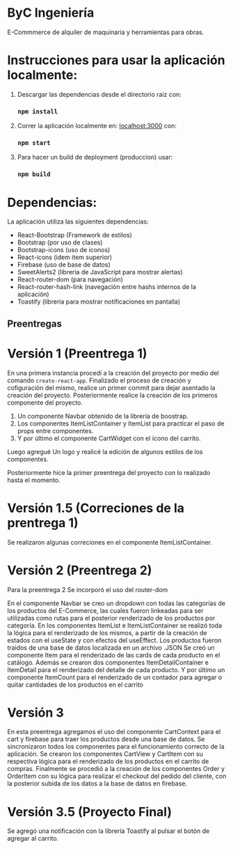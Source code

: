 # **ByC Ingeniería**

E-Commmerce de alquiler de maquinaria y herramientas para obras.

# Instrucciones para usar la aplicación localmente:

1. Descargar las dependencias desde el directorio raiz con:
   ### `npm install`
2. Correr la aplicación localmente en: [localhost:3000](http://localhost:3000) con:
   ### `npm start`
3. Para hacer un build de deployment (produccíon) usar:
   ### `npm build`

# Dependencias:
La aplicación utiliza las siguientes dependencias:
- React-Bootstrap (Framework de estilos)
- Bootstrap (por uso de clases)
- Bootstrap-icons (uso de iconos)
- React-icons (idem item superior)
- Firebase (uso de base de datos)
- SweetAlerts2 (libreria de JavaScript para mostrar alertas)
- React-router-dom (para navegación)
- React-router-hash-link (navegación entre hashs internos de la aplicación)
- Toastify (libreria para mostrar notificaciones en pantalla)

## **Preentregas** 

# Versión 1 (Preentrega 1)

En una primera instancia procedí a la creación del proyecto por medio del comando `create-react-app`.
Finalizado el proceso de creación y cofiguración del mismo, realice un primer commit para dejar asentado la creación del proyecto.
Posteriormente realice la creación de los primeros componente del proyecto.
1. Un componente Navbar obtenido de la librería de boostrap.
2. Los componentes ItemListContainer y ItemList para practicar el paso de props entre componentes.
3. Y por último el componente CartWidget con el ícono del carrito.

Luego agregué Un logo y realicé la edición de algunos estilos de los componentes.

Posteriormente hice la primer preentrega del proyecto con lo realizado hasta el momento.

# Versión 1.5 (Correciones de la prentrega 1)

Se realizaron algunas correciones en el componente ItemListContainer.

# Versión 2 (Preentrega 2)

Para la preentrega 2 Se incorporó el uso del router-dom 

En el componente Navbar se creo un dropdown con todas las categorías de los productos del E-Commerce, las cuales fueron linkeadas para ser utilizadas como rutas para el posterior renderizado de los productos por categoría.
En los componentes ItemList e ItemListContainer se realizó toda la lógica para el renderizado de los mismos, a partir de la creación de estados con el useState y con efectos del useEffect.
Los productos fueron traidos de una base de datos localizada en un archivo .JSON 
Se creó  un componente Item para el renderizado de las cards de cada producto en el catálogo.
Además se crearon dos componentes ItemDetailContainer e ItemDetail para el renderizado del detalle de cada producto.
Y por último un componente ItemCount para el renderizado de un contador para agregar o quitar cantidades de los productos en el carrito

# Versión 3 

En esta preentrega agregamos el uso del componente CartContext para el cart y firebase para traer los productos desde una base de datos. Se sincronizaron todos los componentes para el funcionamiento correcto de la aplicación.
Se crearon los componentes CartView y CartItem con su respectiva lógica para el renderizado de los productos en el carrito de compras. 
Finalmente se procedió a la creación de los componentes Order y OrderItem con su lógica para realizar el checkout del pedido del cliente, con la posterior subida de los datos a la base de datos en firebase.
 
 # Versión 3.5 (Proyecto Final)

 Se agregó una notificación con la librería Toastify al pulsar el botón de agregar al carrito.